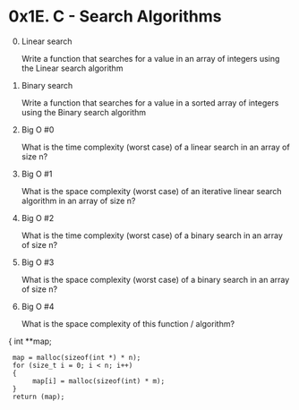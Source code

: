 # 0x1E. C - Search Algorithms
0. Linear search

    Write a function that searches for a value in an array of integers using the Linear search algorithm

1. Binary search

    Write a function that searches for a value in a sorted array of integers using the Binary search algorithm

2. Big O #0

    What is the time complexity (worst case) of a linear search in an array of size n?

3. Big O #1

    What is the space complexity (worst case) of an iterative linear search algorithm in an array of size n?

4. Big O #2

    What is the time complexity (worst case) of a binary search in an array of size n?

5. Big O #3

    What is the space complexity (worst case) of a binary search in an array of size n?

6. Big O #4

    What is the space complexity of this function / algorithm?

{
     int **map;

     map = malloc(sizeof(int *) * n);
     for (size_t i = 0; i < n; i++)
     {
          map[i] = malloc(sizeof(int) * m);
     }
     return (map);
